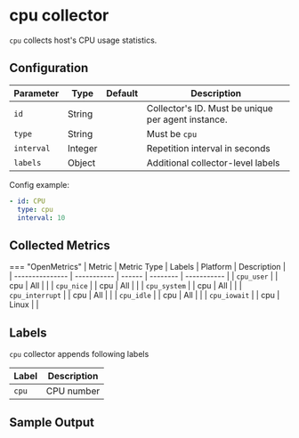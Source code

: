 # cpu collector

`cpu` collects host's CPU usage statistics.

## Configuration

| Parameter  | Type    | Default | Description                                        |
| ---------- | ------- | ------- | -------------------------------------------------- |
| `id`       | String  |         | Collector's ID. Must be unique per agent instance. |
| `type`     | String  |         | Must be `cpu`                                      |
| `interval` | Integer |         | Repetition interval in seconds                     |
| `labels`   | Object  |         | Additional collector-level labels                  |

Config example:

``` yaml
- id: CPU
  type: cpu
  interval: 10
```

## Collected Metrics

=== "OpenMetrics"
  | Metric          | Metric Type | Labels | Platform | Description |
  | --------------- | ----------- | ------ | -------- | ----------- |
  | `cpu_user`      |             | cpu    | All      |             |
  | `cpu_nice`      |             | cpu    | All      |             |
  | `cpu_system`    |             | cpu    | All      |             |
  | `cpu_interrupt` |             | cpu    | All      |             |
  | `cpu_idle`      |             | cpu    | All      |             |
  | `cpu_iowait`    |             | cpu    | Linux    |             |

## Labels

`cpu` collector appends following labels

| Label | Description |
| ----- | ----------- |
| `cpu` | CPU number  |

## Sample Output
